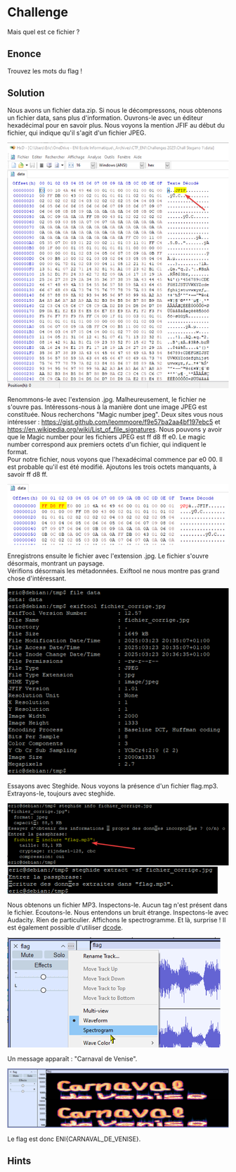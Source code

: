 # Challenge
Mais quel est ce fichier ?

## Enonce
Trouvez les mots du flag !

## Solution
Nous avons un fichier data.zip. Si nous le décompressons, nous obtenons un fichier data, sans plus d'information. Ouvrons-le avec un éditeur hexadécimal pour en savoir plus. Nous voyons la mention JFIF au début du fichier, qui indique qu'il s'agit d'un fichier JPEG.

![image](src/contenu_hexadecimal.png)

Renommons-le avec l'extension .jpg. Malheureusement, le fichier ne s'ouvre pas. Intéressons-nous à la manière dont une image JPEG est constituée. Nous recherchons "Magic number jpeg". Deux sites vous nous intéresser : https://gist.github.com/leommoore/f9e57ba2aa4bf197ebc5 et https://en.wikipedia.org/wiki/List_of_file_signatures. Nous pouvons y avoir que le Magic number pour les fichiers JPEG est ff d8 ff e0. Le magic number correspond aux premiers octets d'un fichier, qui indiquent le format. \
Pour notre fichier, nous voyons que l'hexadécimal commence par e0 00. Il est probable qu'il est été modifié. Ajoutons les trois octets manquants, à savoir ff d8 ff.

![image](src/ajout_octets.png)

Enregistrons ensuite le fichier avec l'extension .jpg. Le fichier s'ouvre désormais, montrant un paysage. \
Vérifions désormais les métadonnées. Exiftool ne nous montre pas grand chose d'intéressant.

![image](src/exiftools.png)

Essayons avec Steghide. Nous voyons la présence d'un fichier flag.mp3. Extrayons-le, toujours avec steghide.
  
![image](src/steghide.png) \
![image](src/steghide_extract.png)
  
Nous obtenons un fichier MP3. Inspectons-le. Aucun tag n'est présent dans le fichier. Ecoutons-le. Nous entendons un bruit étrange. Inspectons-le avec Audacity. Rien de particulier. Affichons le spectrogramme. Et là, surprise ! Il est également possible d'utiliser [dcode](https://www.dcode.fr/analyse-spectrale).
  
![image](src/audacity_1.png)
  
Un message apparaît : "Carnaval de Venise".

![image](src/audacity_2.png)

 Le flag est donc ENI{CARNAVAL_DE_VENISE}.

## Hints
